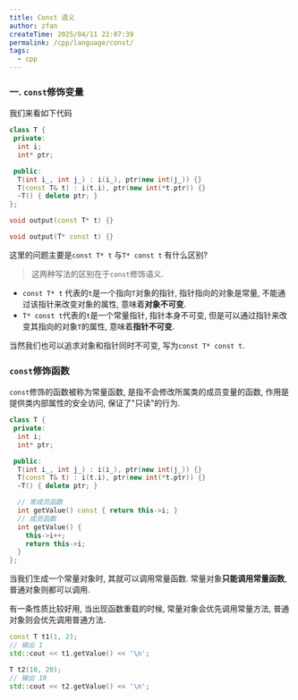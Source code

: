 ```yaml
---
title: Const 语义
author: zfan
createTime: 2025/04/11 22:07:39
permalink: /cpp/language/const/
tags:
  - cpp
---
```


### 一. `const`修饰变量

我们来看如下代码

```cpp
class T {
 private:
  int i;
  int* ptr;

 public:
  T(int i_, int j_) : i(i_), ptr(new int(j_)) {}
  T(const T& t) : i(t.i), ptr(new int(*t.ptr)) {}
  ~T() { delete ptr; }
};

void output(const T* t) {}

void output(T* const t) {}
```

这里的问题主要是`const T* t` 与`T* const t` 有什么区别?

> 这两种写法的区别在于`const`修饰语义.

- `const T* t` 代表的`t`是一个指向`T`对象的指针, 指针指向的对象是常量, 不能通过该指针来改变对象的属性, 意味着**对象不可变**.
- `T* const t`代表的`t`是一个常量指针, 指针本身不可变, 但是可以通过指针来改变其指向的对象`T`的属性, 意味着**指针不可变**.

当然我们也可以追求对象和指针同时不可变, 写为`const T* const t`.

### `const`修饰函数

`const`修饰的函数被称为常量函数, 是指不会修改所属类的成员变量的函数, 作用是提供类内部属性的安全访问, 保证了"只读"的行为.

```cpp
class T {
 private:
  int i;
  int* ptr;

 public:
  T(int i_, int j_) : i(i_), ptr(new int(j_)) {}
  T(const T& t) : i(t.i), ptr(new int(*t.ptr)) {}
  ~T() { delete ptr; }

  // 常成员函数
  int getValue() const { return this->i; }
  // 成员函数
  int getValue() {
    this->i++;
    return this->i;
  }
};
```

当我们生成一个常量对象时, 其就可以调用常量函数. 常量对象**只能调用常量函数**, 普通对象则都可以调用.

有一条性质比较好用, 当出现函数重载的时候, 常量对象会优先调用常量方法, 普通对象则会优先调用普通方法.

```cpp
const T t1(1, 2);
// 输出 1
std::cout << t1.getValue() << '\n';

T t2(10, 20);
// 输出 10
std::cout << t2.getValue() << '\n';
```
